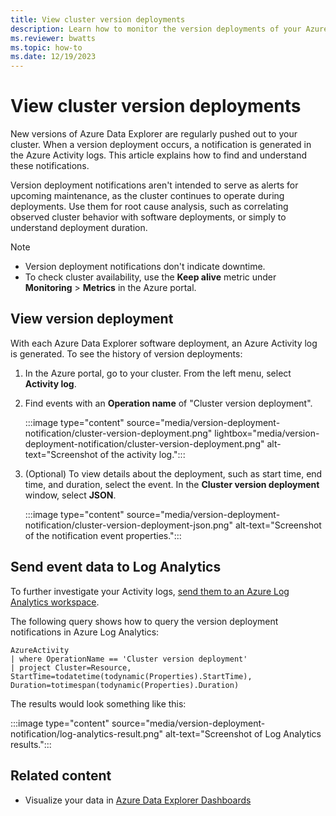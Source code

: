 ```yaml
---
title: View cluster version deployments
description: Learn how to monitor the version deployments of your Azure Data Explorer cluster.
ms.reviewer: bwatts
ms.topic: how-to
ms.date: 12/19/2023
---
```


# View cluster version deployments

New versions of Azure Data Explorer are regularly pushed out to your cluster. When a version deployment occurs, a notification is generated in the Azure Activity logs. This article explains how to find and understand these notifications.

Version deployment notifications aren't intended to serve as alerts for upcoming maintenance, as the cluster continues to operate during deployments. Use them for root cause analysis, such as correlating observed cluster behavior with software deployments, or simply to understand deployment duration.

> [!NOTE]
> * Version deployment notifications don't indicate downtime.
> * To check cluster availability, use the **Keep alive** metric under **Monitoring** > **Metrics** in the Azure portal.

## View version deployment

With each Azure Data Explorer software deployment, an Azure Activity log is generated. To see the history of version deployments:

1. In the Azure portal, go to your cluster. From the left menu, select **Activity log**.
1. Find events with an **Operation name** of "Cluster version deployment".

    :::image type="content" source="media/version-deployment-notification/cluster-version-deployment.png" lightbox="media/version-deployment-notification/cluster-version-deployment.png" alt-text="Screenshot of the activity log.":::

1. (Optional) To view details about the deployment, such as start time, end time, and duration, select the event. In the **Cluster version deployment** window, select **JSON**.

    :::image type="content" source="media/version-deployment-notification/cluster-version-deployment-json.png" alt-text="Screenshot of the notification event properties.":::

## Send event data to Log Analytics

To further investigate your Activity logs, [send them to an Azure Log Analytics workspace](/azure/azure-monitor/essentials/activity-log?tabs=powershell#send-to-log-analytics-workspace).

The following query shows how to query the version deployment notifications in Azure Log Analytics: 

```kql
AzureActivity
| where OperationName == 'Cluster version deployment'
| project Cluster=Resource, StartTime=todatetime(todynamic(Properties).StartTime), Duration=totimespan(todynamic(Properties).Duration)
```

The results would look something like this:

:::image type="content" source="media/version-deployment-notification/log-analytics-result.png" alt-text="Screenshot of Log Analytics results.":::

## Related content

* Visualize your data in [Azure Data Explorer Dashboards](azure-data-explorer-dashboards.md)
